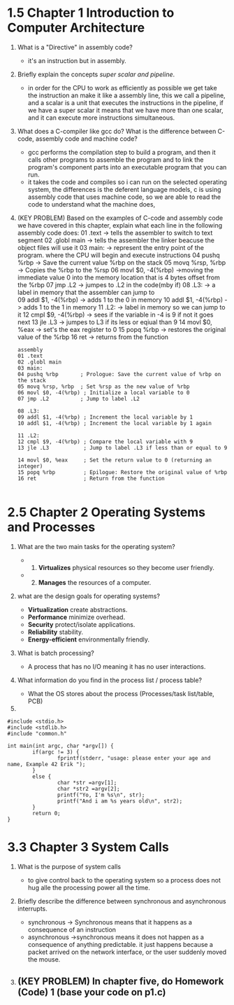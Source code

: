 #  1.5 Chapter 1 Introduction to Computer Architecture
1. What is a "Directive" in assembly code?
   - it's an instruction but in assembly. 

2. Briefly explain the concepts *super scalar and pipeline*. 
   - in order for the CPU to work as efficiently as possible we get take the instruction an make it like a assembly line, this we call a pipeline, and a scalar is a unit that executes the instructions in the pipeline, if we have a super scalar it means that we have more than one scalar, and it can execute more instructions simultaneous.    

3. What does a C-compiler like gcc do? What is the difference between C-code, assembly code and machine code?
   - gcc performs the compilation step to build a program, and then it calls other programs to assemble the program and to link the program's component parts into an executable program that you can run.
   - it takes the code and compiles so i can run on the selected operating system, the differences is the deferent language models, c is using assembly code that uses machine code, so we are able to read the code to understand what the machine does,     

4. (KEY PROBLEM) Based on the examples of C-code and assembly code we have covered in this chapter, explain what each line in the following assembly code does:
    01 .text   -> tells the assembler to switch to text segment 
	02 .globl main -> tells the assembler the linker beacuse the object files will use it 
	03 main: -> represent the entry point of the program. where the CPU will begin and execute instructions 
	04 pushq %rbp -> Save the current value %rbp on the stack
	05 movq %rsp, %rbp -> Copies the %rbp to the %rsp 
	06 movl $0, -4(%rbp) ->moving the immediate value 0 into the memory location that is 4 bytes offset from the %rbp 
	07 jmp .L2 -> jumpes to .L2 in the code(mby  if)
	08 .L3: -> a label in memory that the assembler can jump to  
	09 addl $1, -4(%rbp) -> adds 1 to the 0 in memory 
	10 addl $1, -4(%rbp) -> adds 1 to the 1 in memory
	11 .L2: -> label in memory so we can jump to it
	12 cmpl $9, -4(%rbp) -> sees if the variable in -4 is 9 if not it goes next
	13 jle .L3 -> jumpes to L3 if its less or eqiual than 9
	14 movl $0, %eax -> set's the eax register to 0 
	15 popq %rbp -> restores the original value of the %rbp 
	16 ret -> returns from the function 
	````
	assembly
	01 .text
	02 .globl main
	03 main:
	04 pushq %rbp       ; Prologue: Save the current value of %rbp on the stack
	05 movq %rsp, %rbp  ; Set %rsp as the new value of %rbp
	06 movl $0, -4(%rbp) ; Initialize a local variable to 0
	07 jmp .L2          ; Jump to label .L2

	08 .L3:
	09 addl $1, -4(%rbp) ; Increment the local variable by 1
	10 addl $1, -4(%rbp) ; Increment the local variable by 1 again

	11 .L2:
	12 cmpl $9, -4(%rbp) ; Compare the local variable with 9
	13 jle .L3           ; Jump to label .L3 if less than or equal to 9

	14 movl $0, %eax     ; Set the return value to 0 (returning an integer)
	15 popq %rbp         ; Epilogue: Restore the original value of %rbp
	16 ret               ; Return from the function
```
````

# 2.5 Chapter 2 Operating Systems and Processes 
1. What are the two main tasks for the operating system?
   - 1. **Virtualizes** physical resources so they become user friendly.  
   - 2. **Manages** the resources of a computer.

2. what are the design goals for operating systems?
   - **Virtualization** create abstractions. 
   - **Performance** minimize overhead.
   - **Security** protect/isolate applications. 
   - **Reliability** stability.
   - **Energy-efficient** environmentally friendly. 

3. What is batch processing?
   - A process that has no I/O meaning it has no user interactions.

4. What information do you find in the process list / process table? 
   - What the OS stores about the process (Processes/task list/table, PCB)

5.
```
#include <stdio.h>
#include <stdlib.h>
#include "common.h"

int main(int argc, char *argv[]) {
        if(argc != 3) {
                fprintf(stderr, "usage: please enter your age and name, Example 42 Erik ");
        }
        else {
                char *str =argv[1];
                char *str2 =argv[2];
                printf("Yo, I'm %s\n", str);
                printf("And i am %s years old\n", str2);
        }
        return 0;
}
```
 
# 3.3 Chapter 3 System Calls
1. What is the purpose of system calls
   - to give control back to the operating system so a process does not hug alle the processing power all the time. 
     
2. Briefly describe the difference between synchronous and asynchronous interrupts.
   - synchronous -> Synchronous means that it happens as a consequence of an instruction
   - asynchronous ->synchronous means it does not happen as a consequence of anything predictable.
     it just happens because a packet arrived on the network interface, or the user suddenly moved the mouse.

3. (KEY PROBLEM) In chapter five, do Homework (Code) 1 (base your code on p1.c)
   - 